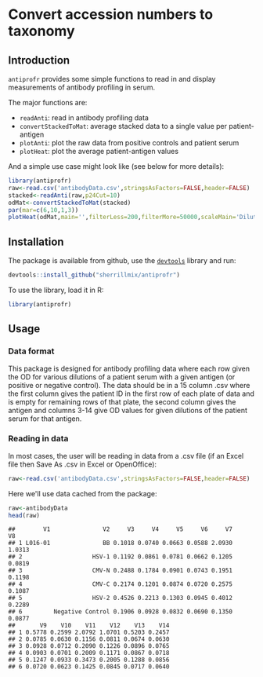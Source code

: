 # Convert accession numbers to taxonomy

<!--
[![Build Status](https://travis-ci.org/sherrillmix/taxonomizr.svg?branch=master)](https://travis-ci.org/sherrillmix/taxonomizr)
[![codecov](https://codecov.io/gh/sherrillmix/taxonomizr/branch/master/graph/badge.svg)](https://codecov.io/gh/sherrillmix/taxonomizr)
[![CRAN_Status_Badge](http://www.r-pkg.org/badges/version/taxonomizr)](https://cran.r-project.org/package=taxonomizr)
-->

## Introduction

`antiprofr` provides some simple functions to read in and display measurements of antibody profiling in serum.

The major functions are:
 * `readAnti`: read in antibody profiling data
 * `convertStackedToMat`: average stacked data to a single value per patient-antigen
 * `plotAnti`: plot the raw data from positive controls and patient serum
 * `plotHeat`: plot the average patient-antigen values

And a simple use case might look like (see below for more details):


```r
library(antiprofr)
raw<-read.csv('antibodyData.csv',stringsAsFactors=FALSE,header=FALSE)
stacked<-readAnti(raw,p24Cut=10)
odMat<-convertStackedToMat(stacked)
par(mar=c(6,10,1,3))
plotHeat(odMat,main='',filterLess=200,filterMore=50000,scaleMain='Dilution reaching OD450(p24=10pg)')
```

## Installation
The package is available from github, use the [<code>devtools</code>](https://github.com/hadley/devtools) library and run:

```r
devtools::install_github("sherrillmix/antiprofr")
```

To use the library, load it in R:

```r
library(antiprofr)
```

## Usage

### Data format

This package is designed for antibody profiling data where each row given the OD for various dilutions of a patient serum with a given antigen (or positive or negative control). The data should be in a 15 column .csv where the first column gives the patient ID in the first row of each plate of data and is empty for remaining rows of that plate, the second column gives the antigen and columns 3-14 give OD values for given dilutions of the patient serum for that antigen.

### Reading in data
In most cases, the user will be reading in data from a .csv file (if an Excel file then Save As .csv in Excel or OpenOffice):


```r
raw<-read.csv('antibodyData.csv',stringsAsFactors=FALSE,header=FALSE)
```

Here we'll use data cached from the package:


```r
raw<-antibodyData
head(raw)
```

```
##        V1               V2     V3     V4     V5     V6     V7     V8
## 1 L016-01               BB 0.1018 0.0740 0.0663 0.0588 2.0930 1.0313
## 2                    HSV-1 0.1192 0.0861 0.0781 0.0662 0.1205 0.0819
## 3                    CMV-N 0.2488 0.1784 0.0901 0.0743 0.1951 0.1198
## 4                    CMV-C 0.2174 0.1201 0.0874 0.0720 0.2575 0.1087
## 5                    HSV-2 0.4526 0.2213 0.1303 0.0945 0.4012 0.2289
## 6         Negative Control 0.1906 0.0928 0.0832 0.0690 0.1350 0.0877
##       V9    V10    V11    V12    V13    V14
## 1 0.5778 0.2599 2.0792 1.0701 0.5203 0.2457
## 2 0.0785 0.0630 0.1156 0.0811 0.0674 0.0630
## 3 0.0928 0.0712 0.2090 0.1226 0.0896 0.0765
## 4 0.0903 0.0701 0.2009 0.1171 0.0867 0.0718
## 5 0.1247 0.0933 0.3473 0.2005 0.1288 0.0856
## 6 0.0720 0.0623 0.1425 0.0845 0.0717 0.0640
```


